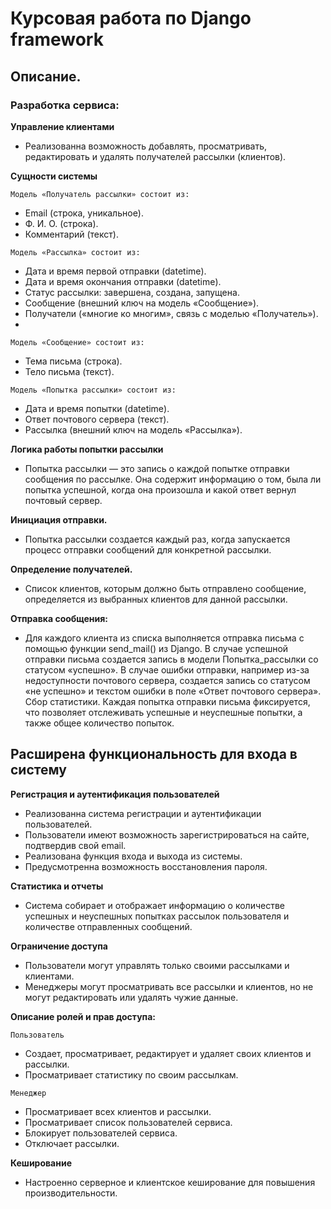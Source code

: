# Курсовая работа по Django framework

## Описание.

### Разработка сервиса:

**Управление клиентами**

- Реализованна возможность добавлять, просматривать, редактировать и удалять получателей рассылки (клиентов).

**Сущности системы**

`Модель «Получатель рассылки» состоит из:`

- Email (строка, уникальное).
- Ф. И. О. (строка).
- Комментарий (текст).

`Модель «Рассылка» состоит из:`

- Дата и время первой отправки (datetime).
- Дата и время окончания отправки (datetime).
- Статус рассылки: завершена, создана, запущена.
- Сообщение (внешний ключ на модель «Сообщение»).
- Получатели («многие ко многим», связь с моделью «Получатель»).
-

`Модель «Сообщение» состоит из:`

- Тема письма (строка).
- Тело письма (текст).

`Модель «Попытка рассылки» состоит из:`

- Дата и время попытки (datetime).
- Ответ почтового сервера (текст).
- Рассылка (внешний ключ на модель «Рассылка»).

**Логика работы попытки рассылки**

- Попытка рассылки — это запись о каждой попытке отправки сообщения по рассылке. Она содержит информацию о том, была ли
  попытка успешной, когда она произошла и какой ответ вернул почтовый сервер.

**Инициация отправки.**

- Попытка рассылки создается каждый раз, когда запускается процесс отправки сообщений для конкретной рассылки.

**Определение получателей.**

- Список клиентов, которым должно быть отправлено сообщение, определяется из выбранных клиентов для данной рассылки.

**Отправка сообщения:**

- Для каждого клиента из списка выполняется отправка письма с помощью функции
  send_mail()
  из Django.
  В случае успешной отправки письма создается запись в модели
  Попытка_рассылки
  со статусом «успешно».
  В случае ошибки отправки, например из-за недоступности почтового сервера, создается запись со статусом «не успешно» и
  текстом ошибки в поле «Ответ почтового сервера».
  Сбор статистики.
  Каждая попытка отправки письма фиксируется, что позволяет отслеживать успешные и неуспешные попытки, а также общее
  количество попыток.

## **Расширена функциональность для входа в систему**

**Регистрация и аутентификация пользователей**

- Реализованна система регистрации и аутентификации пользователей.
- Пользователи имеют возможность зарегистрироваться на сайте, подтвердив свой email.
- Реализована функция входа и выхода из системы.
- Предусмотренна возможность восстановления пароля.

**Статистика и отчеты**

- Система собирает и отображает информацию о количестве успешных и неуспешных попытках рассылок пользователя и
  количестве отправленных сообщений.

**Ограничение доступа**

- Пользователи могут управлять только своими рассылками и клиентами.
- Менеджеры могут просматривать все рассылки и клиентов, но не могут редактировать или удалять чужие данные.

**Описание ролей и прав доступа:**

`Пользователь`

- Создает, просматривает, редактирует и удаляет своих клиентов и рассылки.
- Просматривает статистику по своим рассылкам.

`Менеджер`
- Просматривает всех клиентов и рассылки.
- Просматривает список пользователей сервиса.
- Блокирует пользователей сервиса.
- Отключает рассылки.

**Кеширование**

- Настроенно серверное и клиентское кеширование для повышения производительности.

